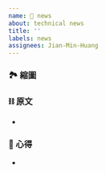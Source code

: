 ```yaml
---
name: 🦄 news
about: technical news
title: ''
labels: news
assignees: Jian-Min-Huang
---
```


### 🏞 縮圖

### ⛓ 原文
*

### 📜 心得
*
